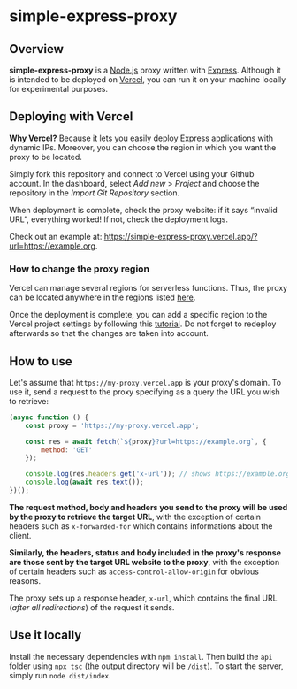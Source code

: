 # simple-express-proxy

## Overview

**simple-express-proxy** is a [Node.js](https://nodejs.org/en) proxy written
with [Express](https://expressjs.com/). Although it is intended to be deployed
on [Vercel](https://vercel.com), you can run it on your machine locally for
experimental purposes.

## Deploying with Vercel

**Why Vercel?** Because it lets you easily deploy Express applications with
dynamic IPs. Moreover, you can choose the region in which you want the proxy to
be located.

Simply fork this repository and connect to Vercel using your Github account. In
the dashboard, select _Add new_ > _Project_ and choose the repository in the
_Import Git Repository_ section.

When deployment is complete, check the proxy website: if it says “invalid URL”,
everything worked! If not, check the deployment logs.

Check out an example at:
https://simple-express-proxy.vercel.app/?url=https://example.org.

### How to change the proxy region

Vercel can manage several regions for serverless functions. Thus, the proxy can
be located anywhere in the regions listed
[here](https://vercel.com/docs/edge-network/regions#region-list).

Once the deployment is complete, you can add a specific region to the Vercel
project settings by following this
[tutorial](https://vercel.com/docs/functions/configuring-functions/region#setting-your-default-region). Do not forget to redeploy afterwards so that the changes are taken into account.

## How to use

Let's assume that `https://my-proxy.vercel.app` is your proxy's domain. To use
it, send a request to the proxy specifying as a query the URL you wish to
retrieve:

```js
(async function () {
    const proxy = 'https://my-proxy.vercel.app';

    const res = await fetch(`${proxy}?url=https://example.org`, {
        method: 'GET'
    });

    console.log(res.headers.get('x-url')); // shows https://example.org
    console.log(await res.text());
})();
```

**The request method, body and headers you send to the proxy will be used by the
proxy to retrieve the target URL**, with the exception of certain headers such
as `x-forwarded-for` which contains informations about the client.

**Similarly, the headers, status and body included in the proxy's response are
those sent by the target URL website to the proxy**, with the exception of
certain headers such as `access-control-allow-origin` for obvious reasons.

The proxy sets up a response header, `x-url`, which contains the final URL
(_after all redirections_) of the request it sends.

## Use it locally

Install the necessary dependencies with `npm install`. Then build the `api`
folder using `npx tsc` (the output directory will be `/dist`). To start the
server, simply run `node dist/index`.
